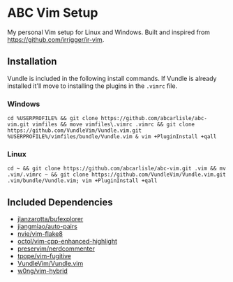 ABC Vim Setup
================================

My personal Vim setup for Linux and Windows. Built and inspired from https://github.com/irrigger/ir-vim.

## Installation
Vundle is included in the following install commands. If Vundle is already installed it'll move to installing the plugins in the `.vimrc` file.

### Windows
    cd %USERPROFILE% && git clone https://github.com/abcarlisle/abc-vim.git vimfiles && move vimfiles\.vimrc .vimrc && git clone https://github.com/VundleVim/Vundle.vim.git %USERPROFILE%/vimfiles/bundle/Vundle.vim & vim +PluginInstall +qall 

### Linux
    cd ~ && git clone https://github.com/abcarlisle/abc-vim.git .vim && mv .vim/.vimrc ~ && git clone https://github.com/VundleVim/Vundle.vim.git .vim/bundle/Vundle.vim; vim +PluginInstall +qall

## Included Dependencies
- [jlanzarotta/bufexplorer](https://github.com/jlanzarotta/bufexplorer)
- [jiangmiao/auto-pairs](https://github.com/jiangmiao/auto-pairs)
- [nvie/vim-flake8](https://github.com/nvie/vim-flake8)
- [octol/vim-cpp-enhanced-highlight](https://github.com/octol/vim-cpp-enhanced-highlight)
- [preservim/nerdcommenter](https://github.com/preservim/nerdcommenter)
- [tpope/vim-fugitive](https://github.com/tpope/vim-fugitive)
- [VundleVim/Vundle.vim](https://github.com/VundleVim/Vundle.vim)
- [w0ng/vim-hybrid](https://github.com/w0ng/vim-hybrid)
